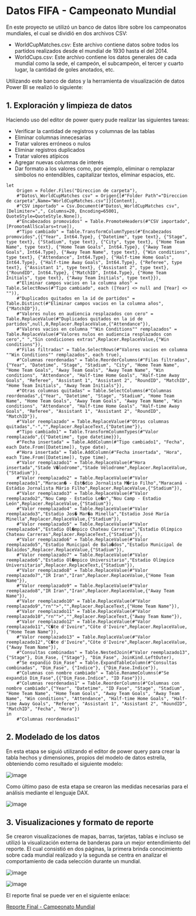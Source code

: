 # Datos FIFA - Campeonato Mundial

En este proyecto se utilizó un banco de datos libre sobre los campeonatos mundiales, el cual se dividió en dos archivos CSV:
- WorldCupMatches.csv: Este archivo contiene datos sobre todos los partidos realizados desde el mundial de 1930 hasta el del 2014.
- WorldCups.csv: Este archivo contiene los datos generales de cada mundial como la sede, el campeón, el subcampeón, el tercer y cuarto lugar, la cantidad de goles anotados, etc.

Utilizando este banco de datos y la herramienta de visualización de datos Power BI se realizó lo siguiente:

## 1. Exploración y limpieza de datos
Haciendo uso del editor de power query pude realizar las siguientes tareas:
   - Verificar la cantidad de registros y columnas de las tablas
   - Eliminar columnas innecesarias
   - Tratar valores erróneos o nulos
   - Eliminar registros duplicados
   - Tratar valores atípicos
   - Agregar nuevas columnas de interés
   - Dar formato a los valores como, por ejemplo, eliminar o remplazar símbolos no entendibles, capitalizar textos, eliminar espacios, etc.

```
let
    Origen = Folder.Files("Direccion de carpeta"),
    #"Datos\_WorldCupMatches csv" = Origen{[#"Folder Path"="Direccion de carpeta",Name="WorldCupMatches.csv"]}[Content],
    #"CSV importado" = Csv.Document(#"Datos\_WorldCupMatches csv",[Delimiter=",", Columns=20, Encoding=65001, QuoteStyle=QuoteStyle.None]),
    #"Encabezados promovidos" = Table.PromoteHeaders(#"CSV importado", [PromoteAllScalars=true]),
    #"Tipo cambiado" = Table.TransformColumnTypes(#"Encabezados promovidos",{{"Year", Int64.Type}, {"Datetime", type text}, {"Stage", type text}, {"Stadium", type text}, {"City", type text}, {"Home Team Name", type text}, {"Home Team Goals", Int64.Type}, {"Away Team Goals", Int64.Type}, {"Away Team Name", type text}, {"Win conditions", type text}, {"Attendance", Int64.Type}, {"Half-time Home Goals", Int64.Type}, {"Half-time Away Goals", Int64.Type}, {"Referee", type text}, {"Assistant 1", type text}, {"Assistant 2", type text}, {"RoundID", Int64.Type}, {"MatchID", Int64.Type}, {"Home Team Initials", type text}, {"Away Team Initials", type text}}),
    #"Eliminar campos vacios en la columna años" = Table.SelectRows(#"Tipo cambiado", each ([Year] <> null and [Year] <> "")),
    #"Duplicados quitados en la id de partidos" = Table.Distinct(#"Eliminar campos vacios en la columna años", {"MatchID"}),
    #"Valores nulos en audiencia resplazados con cero" = Table.ReplaceValue(#"Duplicados quitados en la id de partidos",null,0,Replacer.ReplaceValue,{"Attendance"}),
    #"Valores vacios en columna ""Win Conditions"" remplazados" = Table.ReplaceValue(#"Valores nulos en audiencia resplazados con cero"," ","Sin condiciones extras",Replacer.ReplaceValue,{"Win conditions"}),
    #"Filas filtradas" = Table.SelectRows(#"Valores vacios en columna ""Win Conditions"" remplazados", each true),
    #"Columnas reordenadas" = Table.ReorderColumns(#"Filas filtradas",{"Year", "Datetime", "Stage", "Stadium", "City", "Home Team Name", "Home Team Goals", "Away Team Goals", "Away Team Name", "Win conditions", "Attendance", "Half-time Home Goals", "Half-time Away Goals", "Referee", "Assistant 1", "Assistant 2", "RoundID", "MatchID", "Home Team Initials", "Away Team Initials"}),
    #"Otras columnas quitadas" = Table.SelectColumns(#"Columnas reordenadas",{"Year", "Datetime", "Stage", "Stadium", "Home Team Name", "Home Team Goals", "Away Team Goals", "Away Team Name", "Win conditions", "Attendance", "Half-time Home Goals", "Half-time Away Goals", "Referee", "Assistant 1", "Assistant 2", "RoundID", "MatchID"}),
    #"Valor reemplazado" = Table.ReplaceValue(#"Otras columnas quitadas","-","",Replacer.ReplaceText,{"Datetime"}),
    #"Tipo cambiado1" = Table.TransformColumnTypes(#"Valor reemplazado",{{"Datetime", type datetime}}),
    #"Fecha insertada" = Table.AddColumn(#"Tipo cambiado1", "Fecha", each Date.From([Datetime]), type date),
    #"Hora insertada" = Table.AddColumn(#"Fecha insertada", "Hora", each Time.From([Datetime]), type time),
    #"Valor reemplazado1" = Table.ReplaceValue(#"Hora insertada","Stade V�lodrome","Stade Vélodrome",Replacer.ReplaceValue,{"Stadium"}),
    #"Valor reemplazado2" = Table.ReplaceValue(#"Valor reemplazado1","Maracan� - Est�dio Jornalista M�rio Filho","Maracaná - Estádio Jornalista Mário Filho",Replacer.ReplaceValue,{"Stadium"}),
    #"Valor reemplazado3" = Table.ReplaceValue(#"Valor reemplazado2","Nou Camp - Estadio Le�n","Nou Camp - Estadio León",Replacer.ReplaceValue,{"Stadium"}),
    #"Valor reemplazado4" = Table.ReplaceValue(#"Valor reemplazado3","Estadio Jos� Mar�a Minella","Estadio José María Minella",Replacer.ReplaceValue,{"Stadium"}),
    #"Valor reemplazado5" = Table.ReplaceValue(#"Valor reemplazado4","Estadio Ol�mpico Chateau Carreras","Estadio Olímpico Chateau Carreras",Replacer.ReplaceText,{"Stadium"}),
    #"Valor reemplazado6" = Table.ReplaceValue(#"Valor reemplazado5","Estadio Municipal de Bala�dos","Estadio Municipal de Balaídos",Replacer.ReplaceValue,{"Stadium"}),
    #"Valor reemplazado7" = Table.ReplaceValue(#"Valor reemplazado6","Estadio Ol�mpico Universitario","Estadio Olímpico Universitario",Replacer.ReplaceText,{"Stadium"}),
    #"Valor reemplazado8" = Table.ReplaceValue(#"Valor reemplazado7","IR Iran","Iran",Replacer.ReplaceValue,{"Home Team Name"}),
    #"Valor reemplazado9" = Table.ReplaceValue(#"Valor reemplazado8","IR Iran","Iran",Replacer.ReplaceValue,{"Away Team Name"}),
    #"Valor reemplazado10" = Table.ReplaceValue(#"Valor reemplazado9","rn"">","",Replacer.ReplaceText,{"Home Team Name"}),
    #"Valor reemplazado11" = Table.ReplaceValue(#"Valor reemplazado10","rn"">","",Replacer.ReplaceText,{"Away Team Name"}),
    #"Valor reemplazado12" = Table.ReplaceValue(#"Valor reemplazado11","C�te d'Ivoire","Côte d'Ivoire",Replacer.ReplaceValue,{"Home Team Name"}),
    #"Valor reemplazado13" = Table.ReplaceValue(#"Valor reemplazado12","C�te d'Ivoire","Côte d'Ivoire",Replacer.ReplaceValue,{"Away Team Name"}),
    #"Consultas combinadas" = Table.NestedJoin(#"Valor reemplazado13", {"Stage"}, Dim_Fase, {"Stage"}, "Dim_Fase", JoinKind.LeftOuter),
    #"Se expandió Dim_Fase" = Table.ExpandTableColumn(#"Consultas combinadas", "Dim_Fase", {"Indice"}, {"Dim_Fase.Indice"}),
    #"Columnas con nombre cambiado" = Table.RenameColumns(#"Se expandió Dim_Fase",{{"Dim_Fase.Indice", "ID Fase"}}),
    #"Columnas reordenadas1" = Table.ReorderColumns(#"Columnas con nombre cambiado",{"Year", "Datetime", "ID Fase", "Stage", "Stadium", "Home Team Name", "Home Team Goals", "Away Team Goals", "Away Team Name", "Win conditions", "Attendance", "Half-time Home Goals", "Half-time Away Goals", "Referee", "Assistant 1", "Assistant 2", "RoundID", "MatchID", "Fecha", "Hora"})
in
    #"Columnas reordenadas1"
```
     
## 2. Modelado de los datos
En esta etapa se siguió utilizando el editor de power query para crear la tabla hechos y dimensiones, propios del modelo de datos estrella, obteniendo como resultado el siguiente modelo:

![image](https://github.com/JeanEdinson/Analisis-de-Datos-Portafolio/assets/51329337/fbb3b31a-ce5f-4aff-bd98-b23dcc65cb3f)

Como último paso de esta etapa se crearon las medidas necesarias para el análisis mediante el lenguaje DAX.

![image](https://github.com/JeanEdinson/Analisis-de-Datos-Portafolio/assets/51329337/58ed3551-6371-4511-a527-ba87eada05f3)
 
## 3. Visualizaciones y formato de reporte
Se crearon visualizaciones de mapas, barras, tarjetas, tablas e incluso se utilizó la visualización externa de banderas para un mejor entendimiento del reporte. El cual consistió en dos páginas, la primera brinda conocimiento sobre cada mundial realizado y la segunda se centra en analizar el comportamiento de cada selección durante un mundial.

![image](https://github.com/JeanEdinson/Analisis-de-Datos-Portafolio/assets/51329337/42369c90-94f2-414e-a603-2411a77e53b2)

![image](https://github.com/JeanEdinson/Analisis-de-Datos-Portafolio/assets/51329337/caed9355-753d-4029-bb5a-8e72a23ed92b)

El reporte final se puede ver en el siguiente enlace:

[Reporte Final - Campeonato Mundial](https://app.powerbi.com/view?r=eyJrIjoiOWM5M2QyNDQtMDk5Mi00ZjBjLWExMmQtN2QwMzdkODc4ODZjIiwidCI6ImM4MThkN2FlLTQzNmEtNGQ3MC1iODlhLWE1ZGRiYjljNWEyNSJ9&pageName=ReportSection)






